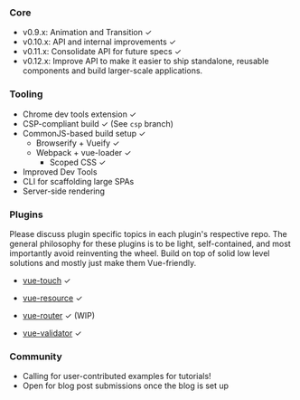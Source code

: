 ### Core
    
  - v0.9.x: Animation and Transition ✓
  - v0.10.x: API and internal improvements ✓
  - v0.11.x: Consolidate API for future specs ✓
  - v0.12.x: Improve API to make it easier to ship standalone, reusable components and build larger-scale applications.

### Tooling

- Chrome dev tools extension ✓
- CSP-compliant build ✓ (See `csp` branch)
- CommonJS-based build setup ✓
  - Browserify + Vueify ✓
  - Webpack + vue-loader ✓
    - Scoped CSS ✓
- Improved Dev Tools
- CLI for scaffolding large SPAs
- Server-side rendering

### Plugins

  Please discuss plugin specific topics in each plugin's respective repo. The general philosophy for these plugins is to be light, self-contained, and most importantly avoid reinventing the wheel. Build on top of solid low level solutions and mostly just make them Vue-friendly.
  
  - [vue-touch](https://github.com/vuejs/vue-touch) ✓

  - [vue-resource](https://github.com/vuejs/vue-resource) ✓
  
  - [vue-router](https://github.com/vuejs/vue-router) ✓ (WIP)
  
  - [vue-validator](https://github.com/vuejs/vue-validator) ✓

### Community

  - Calling for user-contributed examples for tutorials!
  - Open for blog post submissions once the blog is set up
